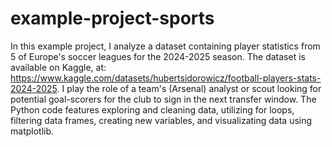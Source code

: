 # example-project-sports
In this example project, I analyze a dataset containing player statistics from 5 of Europe's soccer leagues for the 2024-2025 season. The dataset is available on Kaggle, at: https://www.kaggle.com/datasets/hubertsidorowicz/football-players-stats-2024-2025.
I play the role of a team's (Arsenal) analyst or scout looking for potential goal-scorers for the club to sign in the next transfer window. 
The Python code features exploring and cleaning data, utilizing for loops, filtering data frames, creating new variables, and visualizating data using matplotlib.

